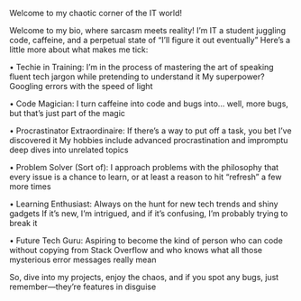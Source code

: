 Welcome to my chaotic corner of the IT world!

Welcome to my bio, where sarcasm meets reality! I’m IT a student juggling code, caffeine, and a perpetual state of “I’ll figure it out eventually” Here’s a little more about what makes me tick:

• Techie in Training: I’m in the process of mastering the art of speaking fluent tech jargon while pretending to understand it My superpower? Googling errors with the speed of light

• Code Magician: I turn caffeine into code and bugs into… well, more bugs, but that’s just part of the magic

• Procrastinator Extraordinaire: If there’s a way to put off a task, you bet I’ve discovered it My hobbies include advanced procrastination and impromptu deep dives into unrelated topics

• Problem Solver (Sort of): I approach problems with the philosophy that every issue is a chance to learn, or at least a reason to hit “refresh” a few more times

• Learning Enthusiast: Always on the hunt for new tech trends and shiny gadgets If it’s new, I’m intrigued, and if it’s confusing, I’m probably trying to break it

• Future Tech Guru: Aspiring to become the kind of person who can code without copying from Stack Overflow and who knows what all those mysterious error messages really mean

So, dive into my projects, enjoy the chaos, and if you spot any bugs, just remember—they’re features in disguise

<!---
b1kaf7/b1kaf7 is a ✨ special ✨ repository because its `README.md` (this file) appears on your GitHub profile.
You can click the Preview link to take a look at your changes.
--->
